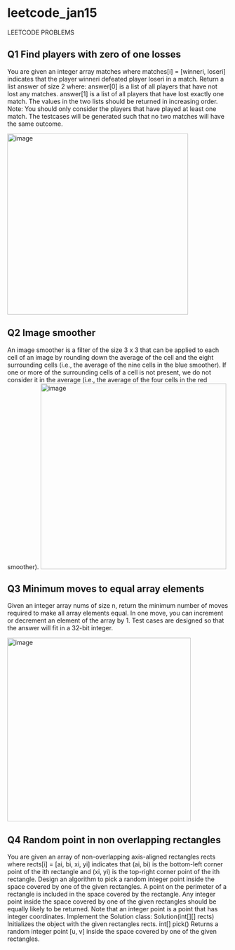 # leetcode_jan15
LEETCODE PROBLEMS
## Q1 Find players with zero of one losses
You are given an integer array matches where matches[i] = [winneri, loseri] indicates that the player winneri defeated player loseri in a match.
Return a list answer of size 2 where:
answer[0] is a list of all players that have not lost any matches.
answer[1] is a list of all players that have lost exactly one match.
The values in the two lists should be returned in increasing order.
Note:
You should only consider the players that have played at least one match.
The testcases will be generated such that no two matches will have the same outcome.

<img width="412" alt="image" src="https://github.com/Poorvaahuja/leetcode_jan15/assets/122693422/ca1642aa-35f2-44c3-b32e-07792c417960">

## Q2 Image smoother
An image smoother is a filter of the size 3 x 3 that can be applied to each cell of an image by rounding down the average of the cell and the eight surrounding cells (i.e., the average of the nine cells in the blue smoother). If one or more of the surrounding cells of a cell is not present, we do not consider it in the average (i.e., the average of the four cells in the red smoother).
<img width="423" alt="image" src="https://github.com/Poorvaahuja/leetcode_jan15/assets/122693422/217ed861-e7b1-494e-8855-12973d1b6d0a">

## Q3 Minimum moves to equal array elements
Given an integer array nums of size n, return the minimum number of moves required to make all array elements equal.
In one move, you can increment or decrement an element of the array by 1.
Test cases are designed so that the answer will fit in a 32-bit integer.

<img width="418" alt="image" src="https://github.com/Poorvaahuja/leetcode_jan15/assets/122693422/83b28718-d551-4952-9806-25b2171a813d">

## Q4 Random point in non overlapping rectangles
You are given an array of non-overlapping axis-aligned rectangles rects where rects[i] = [ai, bi, xi, yi] indicates that (ai, bi) is the bottom-left corner point of the ith rectangle and (xi, yi) is the top-right corner point of the ith rectangle. Design an algorithm to pick a random integer point inside the space covered by one of the given rectangles. A point on the perimeter of a rectangle is included in the space covered by the rectangle.
Any integer point inside the space covered by one of the given rectangles should be equally likely to be returned.
Note that an integer point is a point that has integer coordinates.
Implement the Solution class:
Solution(int[][] rects) Initializes the object with the given rectangles rects.
int[] pick() Returns a random integer point [u, v] inside the space covered by one of the given rectangles.
